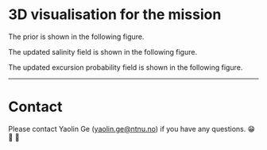 # 3D visualisation for the mission

The prior is shown in the following figure. 


The updated salinity field is shown in the following figure. 


The updated excursion probability field is shown in the following figure. 



---

# Contact

Please contact Yaolin Ge (yaolin.ge@ntnu.no) if you have any questions. 😁 🤔 🤘



